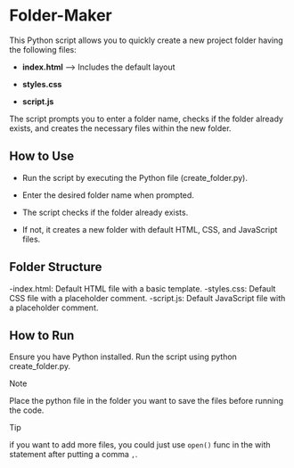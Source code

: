 # Folder-Maker

This Python script allows you to quickly create a new project folder having the following files:

- **index.html** --> Includes the default layout
* **styles.css**
+ **script.js**

The script prompts you to enter a folder name, checks if the folder already exists, and creates the necessary files within the new folder.

## How to Use
- Run the script by executing the Python file (create_folder.py).
* Enter the desired folder name when prompted.
+ The script checks if the folder already exists.
- If not, it creates a new folder with default HTML, CSS, and JavaScript files.

## Folder Structure
  -index.html: Default HTML file with a basic template.
  -styles.css: Default CSS file with a placeholder comment.
  -script.js: Default JavaScript file with a placeholder comment.

## How to Run
Ensure you have Python installed.
Run the script using python create_folder.py.

> [!NOTE]
> Place the python file in the folder you want to save the files before running the code.

> [!TIP]
> if you want to add more files, you could just use `open()` func in the with statement after putting a comma `,`.
